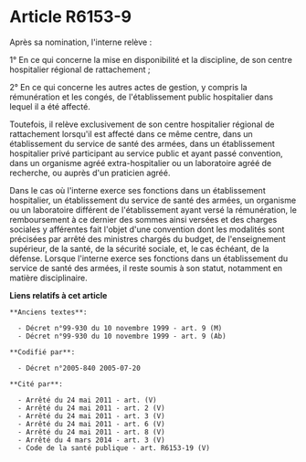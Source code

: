 # Article R6153-9

Après sa nomination, l'interne relève :

1° En ce qui concerne la mise en disponibilité et la discipline, de son centre hospitalier régional de rattachement ;

2° En ce qui concerne les autres actes de gestion, y compris la rémunération et les congés, de l'établissement public
hospitalier dans lequel il a été affecté.

Toutefois, il relève exclusivement de son centre hospitalier régional de rattachement lorsqu'il est affecté dans ce même
centre, dans un établissement du service de santé des armées, dans un établissement hospitalier privé participant au service
public et ayant passé convention, dans un organisme agréé extra-hospitalier ou un laboratoire agréé de recherche, ou auprès
d'un praticien agréé.

Dans le cas où l'interne exerce ses fonctions dans un établissement hospitalier, un établissement du service de santé des
armées, un organisme ou un laboratoire différent de l'établissement ayant versé la rémunération, le remboursement à ce
dernier des sommes ainsi versées et des charges sociales y afférentes fait l'objet d'une convention dont les modalités sont
précisées par arrêté des ministres chargés du budget, de l'enseignement supérieur, de la santé, de la sécurité sociale, et,
le cas échéant, de la défense. Lorsque l'interne exerce ses fonctions dans un établissement du service de santé des armées,
il reste soumis à son statut, notamment en matière disciplinaire.

**Liens relatifs à cet article**

	**Anciens textes**:

	  - Décret n°99-930 du 10 novembre 1999 - art. 9 (M)
	  - Décret n°99-930 du 10 novembre 1999 - art. 9 (Ab)

	**Codifié par**:

	  - Décret n°2005-840 2005-07-20

	**Cité par**:

	  - Arrêté du 24 mai 2011 - art. (V)
	  - Arrêté du 24 mai 2011 - art. 2 (V)
	  - Arrêté du 24 mai 2011 - art. 3 (V)
	  - Arrêté du 24 mai 2011 - art. 6 (V)
	  - Arrêté du 24 mai 2011 - art. 8 (V)
	  - Arrêté du 4 mars 2014 - art. 3 (V)
	  - Code de la santé publique - art. R6153-19 (V)
